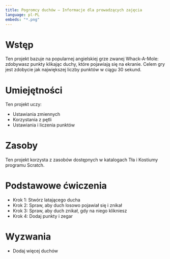 ```yaml
---
title: Pogromcy duchów — Informacje dla prowadzących zajęcia
language: pl-PL
embeds: "*.png"
---
```


# Wstęp
Ten projekt bazuje na popularnej angielskiej grze zwanej Whack-A-Mole: zdobywasz punkty klikając duchy, które pojawiają się na ekranie. Celem gry jest zdobycie jak największej liczby punktów w ciągu 30 sekund.

# Umiejętności
Ten projekt uczy:

* Ustawiania zmiennych
* Korzystania z pętli
* Ustawiania i liczenia punktów

# Zasoby
Ten projekt korzysta z zasobów dostępnych w katalogach Tła i Kostiumy programu Scratch.

# Podstawowe ćwiczenia
* Krok 1: Stwórz latającego ducha
* Krok 2: Spraw, aby duch losowo pojawiał się i znikał
* Krok 3: Spraw, aby duch znikał, gdy na niego klikniesz
* Krok 4: Dodaj punkty i zegar

# Wyzwania
* Dodaj więcej duchów
